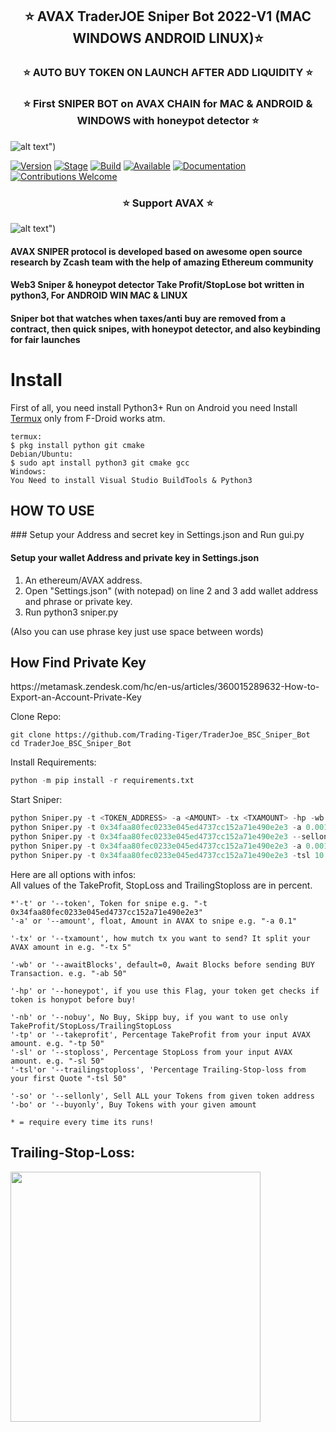 <h2 align="center">⭐️ AVAX TraderJOE Sniper Bot 2022-V1 (MAC WINDOWS ANDROID LINUX)⭐️ </h2>
<h3 align="center">⭐️ AUTO BUY TOKEN ON LAUNCH AFTER ADD LIQUIDITY ⭐️</h3>
 
<h3 align="center">⭐️ First SNIPER BOT on AVAX CHAIN for MAC & ANDROID & WINDOWS with honeypot detector ⭐️</h3>

![alt text](https://github.com/JDCORPCOMPANY/AVAX_TraderJOE_Sniper_Bot-2022-WIN-MAC-LINUX-ANDROID-/blob/main/AVAXJOESC.png?raw=true "GIF application")")
 
[![Version](https://img.shields.io/badge/Codename-WHITEHAT-blue.svg?maxAge=259200)]()
[![Stage](https://img.shields.io/badge/Release-Stable-brightgreen.svg)]()
[![Build](https://img.shields.io/badge/Supported_OS-MAC-red.svg)]()
[![Available](https://img.shields.io/badge/Available-WIN-yellow.svg?maxAge=259200)]()
[![Documentation](https://img.shields.io/badge/BSC-SNIPER-red.svg?maxAge=259200)]()
[![Contributions Welcome](https://img.shields.io/badge/Type-FREE-green.svg?style=flat)]()


<h3 align="center">⭐️ Support AVAX ⭐️</h3>

![alt text](https://github.com/JDCORPCOMPANY/AVAX_TraderJOE_Sniper_Bot-2022-WIN-MAC-LINUX-ANDROID-/blob/main/AVAXJOESC2.png?raw=true "GIF application")")
 
 
#### AVAX SNIPER protocol is developed based on awesome open source research by Zcash team with the help of amazing Ethereum community
#### Web3  Sniper & honeypot detector Take Profit/StopLose bot written in python3, For ANDROID WIN MAC & LINUX
#### Sniper bot that watches when taxes/anti buy are removed from a contract, then quick snipes, with honeypot detector, and also keybinding for fair launches





# Install
First of all, you need install Python3+
Run on Android you need Install [Termux](https://termux.com/) only from F-Droid works atm. 
```shell
termux: 
$ pkg install python git cmake 
Debian/Ubuntu: 
$ sudo apt install python3 git cmake gcc
Windows:
You Need to install Visual Studio BuildTools & Python3
```


<H2>HOW TO USE</H2>
### Setup your Address and secret key in Settings.json and Run gui.py

#### Setup your wallet Address and private key in Settings.json
1. An ethereum/AVAX address.
2. Open "Settings.json" (with notepad) on line 2 and 3 add wallet address and phrase or private key.
3. Run python3 sniper.py
 
(Also you can use phrase key just use space between words)

<H2>How Find Private Key</H2>
https://metamask.zendesk.com/hc/en-us/articles/360015289632-How-to-Export-an-Account-Private-Key

Clone Repo:  
```shell
git clone https://github.com/Trading-Tiger/TraderJoe_BSC_Sniper_Bot
cd TraderJoe_BSC_Sniper_Bot
```

Install Requirements:  
```python
python -m pip install -r requirements.txt
```  

Start Sniper:  
```python
python Sniper.py -t <TOKEN_ADDRESS> -a <AMOUNT> -tx <TXAMOUNT> -hp -wb <BLOCKS WAIT BEFORE BUY> -tp <TAKE PROFIT IN PERCENT> -sl <STOP LOSE IN PERCENT>
python Sniper.py -t 0x34faa80fec0233e045ed4737cc152a71e490e2e3 -a 0.001 -tx 2 -hp  -wb 10 -tp 50
python Sniper.py -t 0x34faa80fec0233e045ed4737cc152a71e490e2e3 --sellonly
python Sniper.py -t 0x34faa80fec0233e045ed4737cc152a71e490e2e3 -a 0.001 --buyonly
python Sniper.py -t 0x34faa80fec0233e045ed4737cc152a71e490e2e3 -tsl 10 -tp 10 -sl 10 -nb
```  

Here are all options with infos:  
All values of the TakeProfit, StopLoss and TrailingStoploss are in percent.
```python3
*'-t' or '--token', Token for snipe e.g. "-t 0x34faa80fec0233e045ed4737cc152a71e490e2e3"
'-a' or '--amount', float, Amount in AVAX to snipe e.g. "-a 0.1"

'-tx' or '--txamount', how mutch tx you want to send? It split your AVAX amount in e.g. "-tx 5"

'-wb' or '--awaitBlocks', default=0, Await Blocks before sending BUY Transaction. e.g. "-ab 50" 

'-hp' or '--honeypot', if you use this Flag, your token get checks if token is honypot before buy!

'-nb' or '--nobuy', No Buy, Skipp buy, if you want to use only TakeProfit/StopLoss/TrailingStopLoss
'-tp' or '--takeprofit', Percentage TakeProfit from your input AVAX amount. e.g. "-tp 50" 
'-sl' or '--stoploss', Percentage StopLoss from your input AVAX amount. e.g. "-sl 50" 
'-tsl'or '--trailingstoploss', 'Percentage Trailing-Stop-loss from your first Quote "-tsl 50"

'-so' or '--sellonly', Sell ALL your Tokens from given token address
'-bo' or '--buyonly', Buy Tokens with your given amount

* = require every time its runs!
```
## Trailing-Stop-Loss:
<img src="https://i.ytimg.com/vi/dZFb0-fwqOk/maxresdefault.jpg" height="400">
